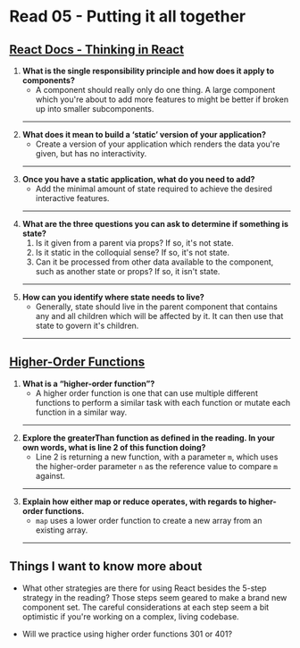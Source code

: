 # Read 05 - Putting it all together

## [React Docs - Thinking in React](https://reactjs.org/docs/thinking-in-react.html)

1. **What is the single responsibility principle and how does it apply to components?**
    - A component should really only do one thing. A large component which you're about to add more features to might be better if broken up into smaller subcomponents.
    ---
2. **What does it mean to build a ‘static’ version of your application?**
    - Create a version of your application which renders the data you're given, but has no interactivity.
    ---
3. **Once you have a static application, what do you need to add?**
    - Add the minimal amount of state required to achieve the desired interactive features.
    ---
4. **What are the three questions you can ask to determine if something is state?**
      1. Is it given from a parent via props? If so, it's not state.
      2. Is it static in the colloquial sense? If so, it's not state.
      3. Can it be processed from other data available to the component, such as another state or props? If so, it isn't state.
    ---
5. **How can you identify where state needs to live?**
    - Generally, state should live in the parent component that contains any and all children which will be affected by it. It can then use that state to govern it's children.
    ---

## [Higher-Order Functions](https://eloquentjavascript.net/05_higher_order.html#h_xxCc98lOBK)

1. **What is a “higher-order function”?**
    - A higher order function is one that can use multiple different functions to perform a similar task with each function or mutate each function in a similar way.
    ---
2. **Explore the greaterThan function as defined in the reading. In your own words, what is line 2 of this function doing?**
    - Line 2 is returning a new function, with a parameter `m`, which uses the higher-order parameter `n` as the reference value to compare `m` against.
    ---
3. **Explain how either map or reduce operates, with regards to higher-order functions.**
    - `map` uses a lower order function to create a new array from an existing array.
    ---

## Things I want to know more about

- What other strategies are there for using React besides the 5-step strategy in the reading? Those steps seem geared to make a brand new component set. The careful considerations at each step seem a bit optimistic if you're working on a complex, living codebase.

- Will we practice using higher order functions 301 or 401?
